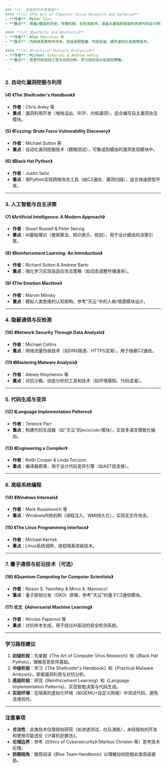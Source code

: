 ```yaml
---
### **1. 恶意软件开发基础**
#### **(1) 《The Art of Computer Virus Research and Defense》**  
- **作者**：Peter Szor  
- **重点**：病毒/蠕虫的历史、传播机制、反检测技术，涵盖从基础到高级的恶意代码设计原理。

#### **(2) 《Rootkits and Bootkits》**  
- **作者**：Alex Matrosov 等  
- **重点**：内核级恶意软件开发，包括进程隐藏、内存驻留、硬件虚拟化逃逸等技术。

#### **(3) 《Practical Malware Analysis》**  
- **作者**：Michael Sikorski & Andrew Honig  
- **重点**：恶意代码逆向工程与对抗分析，学习如何设计反逆向策略。

---
```


### **2. 自动化漏洞挖掘与利用**
#### **(4) 《The Shellcoder's Handbook》**  
- **作者**：Chris Anley 等  
- **重点**：漏洞利用开发（堆栈溢出、ROP、内核漏洞），适合编写自主漏洞攻击模块。

#### **(5) 《Fuzzing: Brute Force Vulnerability Discovery》**  
- **作者**：Michael Sutton 等  
- **重点**：自动化漏洞挖掘技术（模糊测试），可集成到蠕虫的漏洞发现模块中。

#### **(6) 《Black Hat Python》**  
- **作者**：Justin Seitz  
- **重点**：用Python实现网络攻击工具（如C2通信、漏洞扫描），适合快速原型开发。

---

### **3. 人工智能与自主决策**
#### **(7) 《Artificial Intelligence: A Modern Approach》**  
- **作者**：Stuart Russell & Peter Norvig  
- **重点**：AI基础理论（搜索算法、知识表示、规划），用于设计蠕虫的决策引擎。

#### **(8) 《Reinforcement Learning: An Introduction》**  
- **作者**：Richard Sutton & Andrew Barto  
- **重点**：强化学习实现自适应攻击策略（如动态调整传播速率）。

#### **(9) 《The Emotion Machine》**  
- **作者**：Marvin Minsky  
- **重点**：模拟人类思维的认知架构，参考"天云"中的人格/情感模块设计。

---

### **4. 隐蔽通信与反检测**
#### **(10) 《Network Security Through Data Analysis》**  
- **作者**：Michael Collins  
- **重点**：网络流量伪装技术（如DNS隧道、HTTPS混淆），用于隐蔽C2通信。

#### **(11) 《Mastering Malware Analysis》**  
- **作者**：Alexey Kleymenov 等  
- **重点**：对抗沙箱、动态分析的工具和技术（如环境感知、代码混淆）。

---

### **5. 代码生成与变异**
#### **(12) 《Language Implementation Patterns》**  
- **作者**：Terence Parr  
- **重点**：构建代码生成器（如"天云"的`AutoCoder`模块），实现多语言模板化输出。

#### **(13) 《Engineering a Compiler》**  
- **作者**：Keith Cooper & Linda Torczon  
- **重点**：编译器原理，用于设计代码变异引擎（如AST级变换）。

---

### **6. 高级系统编程**
#### **(14) 《Windows Internals》**  
- **作者**：Mark Russinovich 等  
- **重点**：Windows内核机制（进程注入、WMI持久化），实现无文件攻击。

#### **(15) 《The Linux Programming Interface》**  
- **作者**：Michael Kerrisk  
- **重点**：Linux系统调用、进程隔离突破技术。

---

### **7. 量子通信与前沿技术（可选）**
#### **(16) 《Quantum Computing for Computer Scientists》**  
- **作者**：Noson S. Yanofsky & Mirco A. Mannucci  
- **重点**：量子密钥分发（QKD）原理，参考"天云"的量子C2通信模块。

#### **(17) 论文《Adversarial Machine Learning》**  
- **作者**：Nicolas Papernot 等  
- **重点**：对抗样本生成，用于绕过AI驱动的安全检测系统。

---

### **学习路径建议**
1. **初级阶段**：先掌握《The Art of Computer Virus Research》和《Black Hat Python》，理解恶意软件基础。  
2. **中级阶段**：学习《The Shellcoder's Handbook》和《Practical Malware Analysis》，掌握漏洞利用与对抗分析。  
3. **高级阶段**：研究《Reinforcement Learning》和《Language Implementation Patterns》，实现智能决策与代码生成。  
4. **实验环境**：在隔离的虚拟化环境（如QEMU+自定义网络）中测试代码，避免法律风险。

---

### **注意事项**
- **合法性**：此类技术仅限授权研究（如渗透测试、红队演练），未经授权的开发和使用可能违反《计算机犯罪法》。  
- **伦理边界**：参考《Ethics of Cybersecurity》（Markus Christen 等）思考技术伦理。  
- **防御视角**：推荐阅读《Blue Team Handbook》以理解如何防御此类高级威胁。

